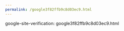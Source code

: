 ```yaml
---
permalink: /google3f82ffb9c8d03ec9.html
---
```

google-site-verification: google3f82ffb9c8d03ec9.html